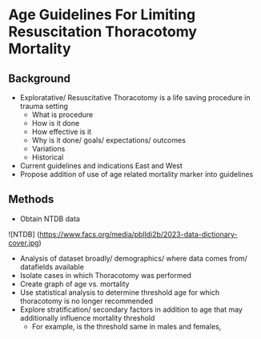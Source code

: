 # Age Guidelines For Limiting Resuscitation Thoracotomy Mortality

## Background

- Exploratative/ Resuscitative Thoracotomy is a life saving procedure in trauma setting
    - What is procedure
    - How is it done
    - How effective is it
    - Why is it done/ goals/ expectations/ outcomes
    - Variations
    - Historical
- Current guidelines and indications East and West
- Propose addition of use of age related mortality marker into guidelines



## Methods

- Obtain NTDB data

![NTDB] (https://www.facs.org/media/pblldi2b/2023-data-dictionary-cover.jpg)
- Analysis of dataset broadly/ demographics/ where data comes from/ datafields available
- Isolate cases in which Thoracotomy was performed
- Create graph of age vs. mortality
- Use statistical analysis to determine threshold age for which thoracotomy is no longer recommended
- Explore stratification/ secondary factors in addition to age that may additionally influence mortality threshold
    - For example, is the threshold same in males and females,